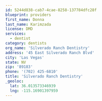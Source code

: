 ```yaml
---
id: 5244d838-cab7-4cae-8258-137784dfc28f
blueprint: providers
first_name: Donna
last_name: Karimzada
license: DMD
services:
  - dentist
category: dentists
org_name: 'Silverado Ranch Dentistry'
address: '45 East Silverado Ranch Blvd'
city: 'Las Vegas'
state: NV
zip: '89183'
phone: '(702) 425-6810'
title: 'Silverado Ranch Dentistry'
_geoloc:
  lat: 36.013573346939
  lng: -115.16901397959
---
```

